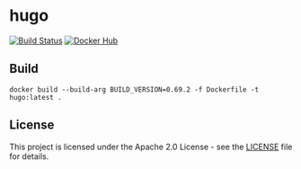 # hugo

[![Build Status](https://drone.owncloud.com/api/badges/owncloud-ci/hugo/status.svg)](https://drone.owncloud.com/owncloud-ci/hugo/)
[![Docker Hub](https://img.shields.io/badge/docker-latest-blue.svg?logo=docker&logoColor=white)](https://hub.docker.com/r/owncloudci/hugo)


## Build

```Shell
docker build --build-arg BUILD_VERSION=0.69.2 -f Dockerfile -t hugo:latest .
```

## License

This project is licensed under the Apache 2.0 License - see the [LICENSE](https://github.com/owncloud-ci/hugo/blob/master/LICENSE) file for details.
